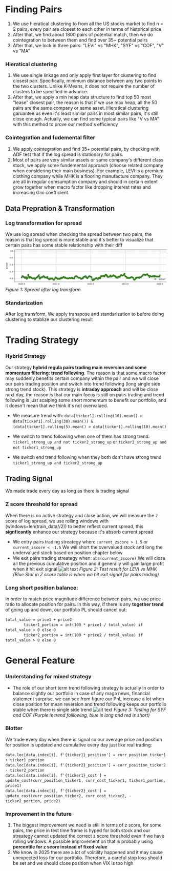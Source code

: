 # Finding Pairs
1. We use hieratical clustering to from all the US stocks market to find n = 2 pairs, every pair are closest to each other in terms of historical price
2. After that, we find about 1800 pairs of potential match, then we do cointegration to between them and find over 35+ potential pairs
3. After that, we lock in three pairs: "LEVI" vs "MHK", "SYF" vs "COF", "V" vs "MA"


### Hieratical clustering
1. We use single linkage and only apply first layer for clustering to find closest pair. Specifically, minimum distance between any two points in the two clusters. Unlike K-Means, it does not require the number of clusters to be specified in advance.
2. After that, we apply a min heap data structure to find top 50 most "lease" closest pair, the reason is that if we use max heap, all the 50 pairs are the same company or same asset. Hieratical clustering garuantee us even it's least similar pairs in most similar pairs, it's still close enough. Actually, we can find some typical pairs like "V vs MA" with this method to prove our method's efficiency

### Cointegration and fudemental filter
1. We apply cointegration and find 35+ potential pairs, by checking with ADF test that if the log spread is stationary for pairs.
2. Most of pairs are very similar assets or same company's different class stock, we apply some fundemental approach (choose related company when considering their main business). For example, LEVI is a premium clothing company while MHK is a flooring manufacture company. They are all in regular comsumption company and should in certain extent grow together when macro factor like dropping interest rates and increasing Gini coefficient.

## Data Prepration & Transformation
### Log transformation for spread
We use log spread when checking the spread between two pairs, the reason is that log spread is more stable and it's better to visualize that certain pairs has some stable relationship with their diff
![alt text](/picture/image.png)
*Figure 1: Spread after log transform*

### Standarization
After log transform, We apply transpose and standarization to before doing clustering to stablize our clustering result

# Trading Strategy
### Hybrid Strategy
Our strategy **hybrid regula pairs trading main reversion and some momentum filtering: trend following**. The reason is that some macro factor may suddenly benefits certain company within the pair and we will close our pairs trading position and switch into trend following (long single side strong trend stock). This strategy is **intraday approach** and will be close next day, the reason is that our main focus is still on pairs trading and trend following is just scalping some short momentum to benefit our portfolio, and it doesn't mean that we think it's not overvalued. 
* We measure trend with:
```data[ticker1].rolling(10).mean() > data[ticker1].rolling(30).mean()) & (data[ticker1].rolling(5).mean() > data[ticker1].rolling(10).mean() ```

* We switch to trend following when one of them has strong trend:
```ticker1_strong_up and not ticker2_strong_up``` or ```ticker2_strong_up and not ticker1_strong_up```

* We switch end trend following when they both don't have strong trend
```ticker1_strong_up and ticker2_strong_up```

## Trading Signal
We made trade every day as long as there is trading signal
### Z score threshold for spread
When there is no active strategy and close action, we will measure the z score of log spread, we use rolling windows with (windows=len(train_data//2)) to better reflect current spread, this **signficantly** enhance our strategy because it's absorb current spread
* We entry pairs trading streategy when:
```current_zscore > 1.5``` or ```current_zscore < -1.5```
We will short the overvalued stock and long the undervalued stock based on position chapter below
* We exit pairs trading streategy when:
```abs(current_zscore)```
We will close all the previous cumulative position and it generally will gain large profit when it hit exit signal
![alt text](/picture/image2.png)
*Figure 2: Test result for LEVI vs MHK (Blue Star in Z score table is when we hit exit signal for pairs trading)*

### Long short position balance:
In order to match price magnitude difference between pairs, we use price ratio to allocate position for pairs. In this way, if there is any **together trend** of going up and down, our portfolio PL should cancel out:

    total_value = price1 + price2
            ticker1_portion = int(100 * price1 / total_value) if total_value > 0 else 0
            ticker2_portion = int(100 * price2 / total_value) if total_value > 0 else 0


# General Feature
### Understanding for mixed strategy
* The role of our short term trend following strategy is actually in order to balance slightly our portfolio in case of any maga news, financial statement surprise, we can see from figure our PnL increase a lot when close position for mean reversion and trend following keeps our portfolio stable when there is single side trend
![alt text](/picture/image3.png)
*Figure 3: Testing for SYF and COF (Purple is trend folllowing, blue is long and red is short)*
### Blotter
We trade every day when there is signal so our average price and position for position is updated and cumulative every day just like real trading:

    data.loc[data.index[i], f'{ticker1}_position'] = curr_position_ticker1 + ticker1_portion
    data.loc[data.index[i], f'{ticker2}_position'] = curr_position_ticker2 - ticker2_portion
    data.loc[data.index[i], f'{ticker1}_cost'] = update_cost(curr_position_ticker1, curr_cost_ticker1, ticker1_portion, price1)
    data.loc[data.index[i], f'{ticker2}_cost'] = update_cost(curr_position_ticker2, curr_cost_ticker2, -ticker2_portion, price2)

### Improvement in the future
1. The biggest improvement we need is still in terms of z score, for some pairs, the price in test time frame is hyped for both stock and our streategy cannot updated the correct z score threshold even if we have rolling windows. A possible improvement on that is probably using **percentile for z score instead of fixed value**
2. We know in 2025 there are a lot of volitility happened and it may cause unexpected loss for our portfolio. Therefore, a careful stop loss should be set and we should close position when VIX is too high